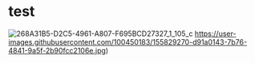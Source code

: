 # test 
![268A31B5-D2C5-4961-A807-F695BCD27327_1_105_c](https://user-images.githubusercontent.com/100450183/155828884-59332b23-9cb0-440a-9205-952222783bd5.jpeg)
https://user-images.githubusercontent.com/100450183/155829270-d91a0143-7b76-4841-9a5f-2b90fcc2106e.jpg)

